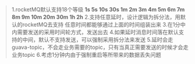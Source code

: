  > 1.rocketMQ默认支持18个等级 **1s 5s 10s 30s 1m 2m 3m 4m 5m 6m 7m 8m 9m 10m 20m 30m 1h 2h**
   2.支持任意延时，设计逻辑为拆分法，用默认的rocketMQ去支持 任意时间都能够通过上面的时间组装出来
   3.在1分中内需要发送的采用时间轮方式，发送出去
   4.如果延时消息时间落在默认支持的中间，默认不支持发送，可以强制采用拆分法来发送
   5.延时会走 guava-topic，不会走业务需要的topic，只有当真正需要发送的时候才会走业务topic
   6.考虑1分钟内由于强制重启等所带来的数据丢失问题
   
